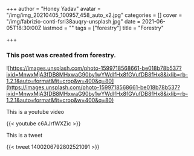 +++
author = "Honey Yadav"
avatar = "/img/img_20210405_100957_458_auto_x2.jpg"
categories = []
cover = "/img/fabrizio-conti-fsri38auqry-unsplash.jpg"
date = 2021-06-05T18:30:00Z
lastmod = ""
tags = ["forestry"]
title = "Forestry"

+++
### This post was created from forestry.

![https://images.unsplash.com/photo-1599718568661-be018b78b537?ixid=MnwxMjA3fDB8MHxwaG90by1wYWdlfHx8fGVufDB8fHx8&ixlib=rb-1.2.1&auto=format&fit=crop&w=400&q=80](https://images.unsplash.com/photo-1599718568661-be018b78b537?ixid=MnwxMjA3fDB8MHxwaG90by1wYWdlfHx8fGVufDB8fHx8&ixlib=rb-1.2.1&auto=format&fit=crop&w=400&q=80)

This is a youtube video

{{< youtube c6AJrfWXZic >}}

This is a tweet

{{< tweet 1400206792802521091 >}}